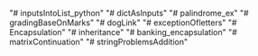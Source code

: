 "# inputsIntoList_python" 
"# dictAsInputs" 
"# palindrome_ex" 
"# gradingBaseOnMarks" 
"# dogLink" 
"# exceptionOfletters" 
"# Encapsulation" 
"# inheritance" 
"# banking_encapsulation" 
"# matrixContinuation" 
"# stringProblemsAddition" 
